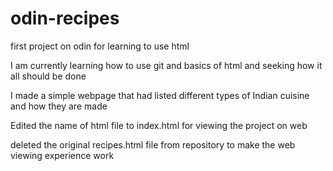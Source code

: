 # odin-recipes
first project on odin for learning to use html

I am currently learning how to use git and basics of html and seeking how it all should be done

I made a simple webpage that had listed different types of Indian cuisine and how they are made

Edited the name of html file to index.html for viewing the project on web

deleted the original recipes.html file from repository to make the web viewing experience work